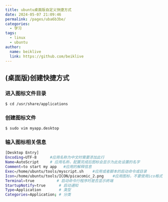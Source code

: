 ```yaml
---
title: ubuntu桌面版自定义快捷方式
date: 2024-05-07 21:09:46
permalink: /pages/uba6b3be/
categories:
  - 学习
tags:
  - linux
  - ubuntu
author:
  name: beiklive
  link: https://github.com/beiklive
---
```

## (桌面版)创建快捷方式

### 进入图标文件目录
```bash
$ cd /usr/share/applications
```
### 创建图标文件
```bash
$ sudo vim myapp.desktop
```
### 输入图标相关信息
```bash
[Desktop Entry]
Encoding=UTF-8      #应用名称为中文时需要添加此行
Name=AutoScript     # 应用名称，配置完成后图标会显示为此处设置的名字
Comment=to start my app   #应用的解释信息
Exec=/home/ubuntu/tools/myscript.sh    #应用或者脚本的启动命令或目录
Icon=/home/ubuntu/tools/ICON/picacomic_2.png    #应用图标，不要使用ico格式
Terminal=true          # 启动命令行程序时是否显示終端
StartupNotify=true      # 启动通知
Type=Application        # 类型
Categories=Application; # 分类
